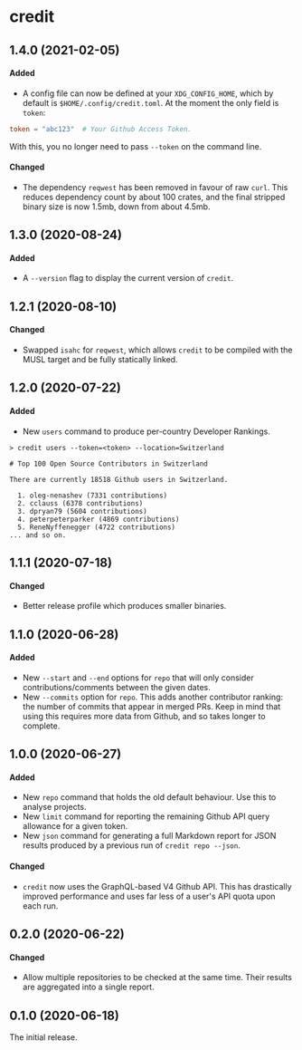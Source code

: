 # credit

## 1.4.0 (2021-02-05)

#### Added

- A config file can now be defined at your `XDG_CONFIG_HOME`, which by default
  is `$HOME/.config/credit.toml`. At the moment the only field is `token`:

```toml
token = "abc123"  # Your Github Access Token.
```

With this, you no longer need to pass `--token` on the command line.

#### Changed

- The dependency `reqwest` has been removed in favour of raw `curl`. This
  reduces dependency count by about 100 crates, and the final stripped binary
  size is now 1.5mb, down from about 4.5mb.

## 1.3.0 (2020-08-24)

#### Added

- A `--version` flag to display the current version of `credit`.

## 1.2.1 (2020-08-10)

#### Changed

- Swapped `isahc` for `reqwest`, which allows `credit` to be compiled with the
  MUSL target and be fully statically linked.

## 1.2.0 (2020-07-22)

#### Added

- New `users` command to produce per-country Developer Rankings.

```
> credit users --token=<token> --location=Switzerland

# Top 100 Open Source Contributors in Switzerland

There are currently 18518 Github users in Switzerland.

  1. oleg-nenashev (7331 contributions)
  2. cclauss (6378 contributions)
  3. dpryan79 (5604 contributions)
  4. peterpeterparker (4869 contributions)
  5. ReneNyffenegger (4722 contributions)
... and so on.
```

## 1.1.1 (2020-07-18)

#### Changed

- Better release profile which produces smaller binaries.

## 1.1.0 (2020-06-28)

#### Added

- New `--start` and `--end` options for `repo` that will only consider
  contributions/comments between the given dates.
- New `--commits` option for `repo`. This adds another contributor ranking: the
  number of commits that appear in merged PRs. Keep in mind that using this
  requires more data from Github, and so takes longer to complete.

## 1.0.0 (2020-06-27)

#### Added

- New `repo` command that holds the old default behaviour. Use this to analyse
  projects.
- New `limit` command for reporting the remaining Github API query allowance for
  a given token.
- New `json` command for generating a full Markdown report for JSON results
  produced by a previous run of `credit repo --json`.

#### Changed

- `credit` now uses the GraphQL-based V4 Github API. This has drastically
  improved performance and uses far less of a user's API quota upon each run.

## 0.2.0 (2020-06-22)

#### Changed

- Allow multiple repositories to be checked at the same time. Their results are
  aggregated into a single report.

## 0.1.0 (2020-06-18)

The initial release.
